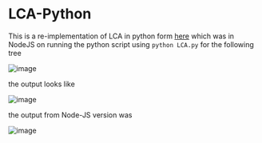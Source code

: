 # LCA-Python

This is a re-implementation of LCA in python form [here](https://github.com/johnkommala/LCA-NodeJS) which was in NodeJS
on running the python script using `python LCA.py` for the following tree

![image](https://user-images.githubusercontent.com/91032767/135155149-c79c816b-e91b-4707-9cbf-1a045efbf191.png)

the output looks like

![image](https://user-images.githubusercontent.com/91032767/135155219-d7e6fbe9-d0ba-46da-abda-6d207bc00dab.png)

the output from Node-JS version was

![image](https://user-images.githubusercontent.com/91032767/135155308-a1e53683-61a1-4487-83d6-da865c25facd.png)

